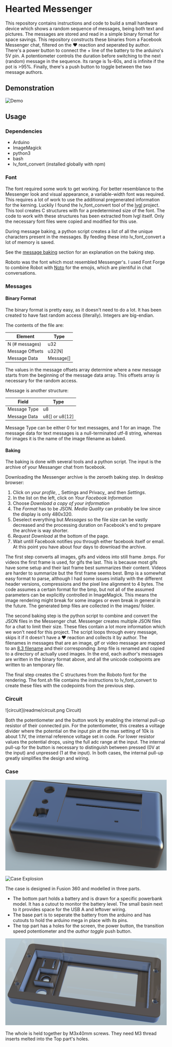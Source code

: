 # Hearted Messenger
This repository contains instructions and code to build a small hardware device which shows a random sequence of messages, being both text and pictures.
The messages are stored and read in a simple binary format for space savings. This repository constructs these binaries from a Facebook Messenger chat, filtered on the ❤ reaction and seperated by author.
There's a power button to connect the + line of the battery to the arduino's 5V pin. A potentiometer controls the duration before switching to the next (random) message in the sequence. Its range is 1s-60s, and is infinite if the pot is >95%. Finally, there's a push button to toggle between the two message authors.

## Demonstration

![Demo](readme/demo.gif "A demonstration of the final working project.")

## Usage
### Dependencies
- Arduino
- ImageMagick
- python3
- bash
- lv_font_convert (installed globally with npm)

### Font
The font required some work to get working. For better resemblance to the Messenger look and visual appearance, a variable-width font was required. This requires a lot of work to use the additional pregenerated information for the kerning.
Luckily I found the lv_font_convert tool of the [lvgl](https://github.com/lvgl/lvgl) project. This tool creates C structures with for a predetermined size of the font. The code to work with these structures has been extracted from lvgl itself. Only the necessary font files were copied and modified for this use.

During message baking, a python script creates a list of all the unique characters present in the messages. By feeding these into lv_font_convert a lot of memory is saved.

See the [message baking](#baking) section for an explanation on the baking step. 

Roboto was the font which most resembled Messenger's. I used Font Forge to combine Robot with [Noto](https://fonts.google.com/noto/specimen/Noto+Emoji) for the emojis, which are plentiful in chat conversations.

### Messages
#### Binary Format
The binary format is pretty easy, as it doesn't need to do a lot. It has been created to have fast random access (literally). Integers are big-endian.

The contents of the file are:

| Element | Type |
|---|---|
| N (# messages) | u32 |
| Message Offsets | u32[N] |
| Message Data | Message[] |
The values in the message offsets array determine where a new message starts from the beginning of the message data array. This offsets array is necessary for the random access.

Message is another structure:

| Field | Type |
|---|---|
| Message Type | u8 |
| Message Data | u8[] or u8[12] |

Message Type can be either 0 for text messages, and 1 for an image. The message data for text messages is a null-terminated utf-8 string, whereas for images it is the name of the image filename as baked.

#### <a name="message_baking"></a>Baking
The baking is done with several tools and a python script. The input is the archive of your Messanger chat from facebook.

Downloading the Messenger archive is the zeroeth baking step. In desktop browser:
1. Click on _your profile_, _ Settings and Privacy_ and then _Settings_.
2. In the list on the left, click on _Your Facebook Information_
3. Choose _Download a copy of your information_
4. The _Format_ has to be JSON. _Media Quality_ can probably be low since the display is only 480x320.
5. Deselect everything but _Messages_ so the file size can be vastly decreased and the processing duration on Facebook's end to prepare the archive is way shorter.
6. _Request Download_ at the bottom of the page.
7. Wait untill Facebook notifies you through either facebook itself or email. At this point you have about four days to download the archive.

The first step converts all images, gifs and videos into still frame .bmps. For videos the first frame is used, for gifs the last. This is because most gifs have some setup and their last frame best summarizes their content. Videos are harder to summarize but the first frame seems best. Bmp is a somewhat easy format to parse, although I had some issues initially with the different header versions, compressions and the pixel line alignment to 4 bytes.
The code assumes a certain format for the bmp, but not all of the assumed parameters can be explicitly controlled in ImageMagick. This means the image rendering might break for some images or even break in general in the future.
The generated bmp files are collected in the images/ folder.

The second baking step is the python script to combine and convert the JSON files in the Messenger chat. Messenger creates multiple JSON files for a chat to limit their size. These files contain a lot more information which we won't need for this project.
The script loops through every message, skips it if it doesn't have a ❤ reaction and collects it by author. The filenames in messages that are an image, gif or video message are mapped to an [8.3 filename](https://en.wikipedia.org/wiki/8.3_filename#:~:text=8.3%20filenames%20are%20limited%20to,filenames%2C%20excess%20characters%20are%20ignored.) and their corresponding .bmp file is renamed and copied to a directory of actually used images. In the end, each author's messages are written in the binary format above, and all the unicode codepoints are written to an temporary file.

The final step creates the C structures from the Roboto font for the rendering. The font.sh file contains the instructions to lv_font_convert to create these files with the codepoints from the previous step.


### Circuit

![circuit](readme/circuit.png Circuit)

Both the potentiometer and the button work by enabling the internal pull-up resistor of their connected pin. For the potentiometer, this creates a voltage divider where the potential on the input pin at  the max setting of 10k is about 1.1V, the internal reference voltage set in code. For lower resistor values the potential drops, using the full adc range at the input.
The internal pull-up for the button is necessary to distinguish between pressed (0V at the input) and unpressed (1 at the input).
In both cases, the internal pull-up greatly simplifies the design and wiring.

### Case

![Case](readme/case.png "Full Case")

![Case Explosion](readme/explosion.png "Explosion view of the case model")

The case is designed in Fusion 360 and modelled in three parts. 
- The bottom part holds a battery and is drawn for a specific powerbank model. It has a cutout to monitor the battery level. The small basin next to it provides space for the USB A and leftover wiring.
- The base part is to seperate the battery from the arduino and has cutouts to hold the arduino mega in place with its pins.
- The top part has a holes for the screen, the power button, the transition speed potentiometer and the _author toggle_ push button.

![Top Part](readme/top.png "Details of the top part")

The whole is held together by M3x40mm screws. They need M3 thread inserts melted into the Top part's holes.

